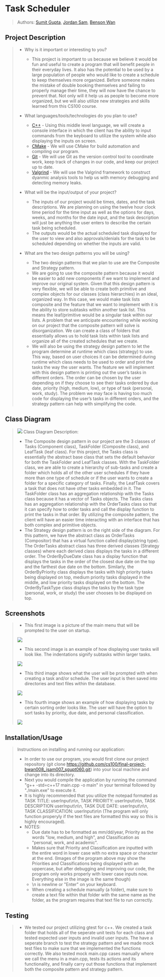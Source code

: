 # Task Scheduler
 > Authors: [Sumit Gupta](https://github.com/sumitgupta314), [Jordan Sam](https://github.com/Jsam88), [Benson Wan](https://github.com/iarebwan)

## Project Description
 > * Why is it important or interesting to you?
 >   * This project is important to us because we believe it would be fun and useful to create a program that will benefit people in their everyday lives. It also has the potential to be used by a large population of people who would like to create a schedule to keep themselves more organized. Before someone makes the mistake of double booking themselves and failing to properly manage their time, they will now have the chance to prevent that. Not only will it help us as people to become more organized, but we will also utilize new strategies and skills learned from this CS100 course.
 >   
 > * What languages/tools/technologies do you plan to use?
 >   * [C++](https://www.cplusplus.com/) - Using this middle level language, we will create a console interface in which the client has the ability to input commands from the keyboard to utilize the system while also displaying the inputs on screen.
 >   * [CMake](https://cmake.org/) - We will use CMake for build automation and compiling our program.
 >   * [Git](https://git-scm.com/) - We will use Git as the version control tool to coordinate work, keep track of changes in our code, and keep our project up to date. 
 >   * [Valgrind](https://valgrind.org/) - We will use the Valgrind framework to construct dyanmic analysis tools to help us with memory debugging and detecting memory leaks.
 >   
 > * What will be the input/output of your project?
 >   * The inputs of our project would be times, dates, and the task descriptions. We are planning on using the twelve hour clock time period for the time input as well as the options for days, weeks, and months for the date input, and the task description will just be anything the user enters to describe the certain task being scheduled. 
 >   * The outputs would be the actual scheduled task displayed for the user to view and also approvals/denials for the task to be scheduled depending on whether the inputs are valid. 
 >   
 > * What are the two design patterns you will be using?
 >   * The two design patterns that we plan to use are the Composite and Strategy pattern.
 >   * We are going to use the composite pattern because it would be easier to add new components if we want to implement and improve our original system. Given that this design pattern is very flexible, we will be able to create both primitive and complex objects for our classes (class hierarchies) in an ideal, organized way. In this case, we would make task lists composite and the feature that we want to implement with it is the ability to store subtasks within another task list. This means the leaf/primitive would be a singular task within our lists. A problem that we anticipate encountering while working on our project that the composite pattern will solve is disorganization. We can create a class of folders that essentially allows us to hold task lists within task lists and organize all of the created schedules that we create.
 >   * We will also be using the strategy design pattern to let the program determine at runtime which class (strategy) to use. This way, based on user choices it can be determined during runtime which class needs to be used to order and print the tasks the way the user wants. The feature we will implement with this design pattern is printing out the user’s tasks in different orders. The order can be chosen by the user depending on if they choose to see their tasks ordered by due date, priority (high, medium, low), or type of task (personal, work, study). The problem we may face is having too much code for displaying the user’s tasks in different orders, and the strategy pattern can help with simplifying the code.

## Class Diagram
 > ![](images/cs100_final_project_class_diagram_1.png)
 > Class Diagram Description:
 > * The Composite design pattern in our project are the 3 classes of Tasks (Component class), TaskFolder (Composite class), and LeafTask (leaf class). For this project, the Tasks class is essentially the abstract base class that sets the default behavior for both the TaskFolder and LeafTask classes. With the TaskFolder class, we are able to create a hierarchy of sub-tasks and create a folder which holds all of the other user schedules if they have more than one type of schedule or if the user wants to create a folder for a specific category of tasks. Finally, the LeafTask covers a task that does not have other tasks embedded in it. The TaskFolder class has an aggregation relationship with the Tasks class because it has a vector of Tasks objects. The Tasks class has an aggregation relationship with the OrderTasks class so that it can specify how to order tasks and call the display function to print the tasks in that order. By utilizing the composite pattern, the client will have an easier time interacting with an interface that has both complex and primitive objects.
 > * The Strategy design pattern is on the right side of the diagram. For this pattern, we have the abstract class as OrderTasks (Compositor) that has a virtual function called display(string type). The OrderTasks abstract class has three derived classes (Strategy classes) where each derived class displays the tasks in a different order. The OrderByDueDate class has a display function that displays the tasks in the order of the closest due date on the top and the farthest due date on the bottom. Similarly, the OrderByPriority class displays the tasks with high priority tasks being displayed on top, medium priority tasks displayed in the middle, and low priority tasks displayed on the bottom. The OrderByTaskType class displays the tasks by the task type (personal, work, or study) the user chooses to be displayed on top.

 ## Screenshots
 > * This first image is a picture of the main menu that will be prompted to the user on startup.
 > 
 > ![](images/Task%20Scheduler%20Main%20Menu.PNG)
 > * This second image is an example of how displaying user tasks will look like. The indentations signify subtasks within larger tasks.
 > 
 > ![](images/Task%20Scheduler%20Display%20Tasks.PNG)
 > * This third image shows what the user will be prompted with when creating a task and/or schedule. The user input is then saved into directories and text files within the database.
 > 
 > ![](images/Task%20Scheduler%20Create%20Schedule%20and%20Task.PNG)
 > * This fourth image shows an example of how displaying tasks by certain sorting order looks like. The user will have the option to sort tasks by priority, due date, and personal classification.
 > 
 > ![](images/Task%20Scheduler%20Sort%20By.PNG)
 ## Installation/Usage
 > Instructions on installing and running our application:
 > * In order to use our program, you would first clone our project repository (git clone https://github.com/cs100/final-project-bwan008_jsam007_sgupt060.git) into your local machine and change into its directory.
 > * Next you would compile the application by running the command "g++ -std=c++17 main.cpp -o main" in your terminal followed by "./main.exe" to execute it.
 > * It is highly recommended that you utilize the notepad formated as TASK TITLE: userInput\n\n, TASK PRIORITY: userInput\n\n, TASK DESCRIPTION userInput\n\n, TASK DUE DATE: userInput\n\n, TASK CLASSIFICATION: userInput\n\n (The program will only function properyly if the text files are formatted this way so this is highly encouraged).
 > * NOTES: 
 >   * Due date has to be formatted as mm/dd/year, Priority as the words "low, medium, and high", and Classification as "personal, work, and academic". 
 >   * Makes sure that Priority and Classification are inputted with the entire word in lower case with no extra space or character at the end. (Images of the program above may show the Priorities and Classifications being displayed with an uppercase, but after debugging and improving our code, the program only works properly with lower case inputs now. Everything else in the image is the same though)
 >   * \n is newline or "Enter" on your keyboard.
 >   * When creating a schedule manually (a folder), make sure to create a text file within that folder with the same name as the folder, as the program requires that text file to run correctly. 
 ## Testing
 > * We tested our project utilizing gtest for c++. We created a task folder that holds all of the seperate unit tests for each class and tested expected user inputs and invalid user inputs. The have a seperate branch to test the strategy pattern and we made mock test files to make sure that we implemented the functions correctly. We also tested mock main.cpp cases manually where we call the menu in a main.cpp, tests its actions and its functionality, and finally carry out those functions that implement both the composite pattern and strategy pattern.

